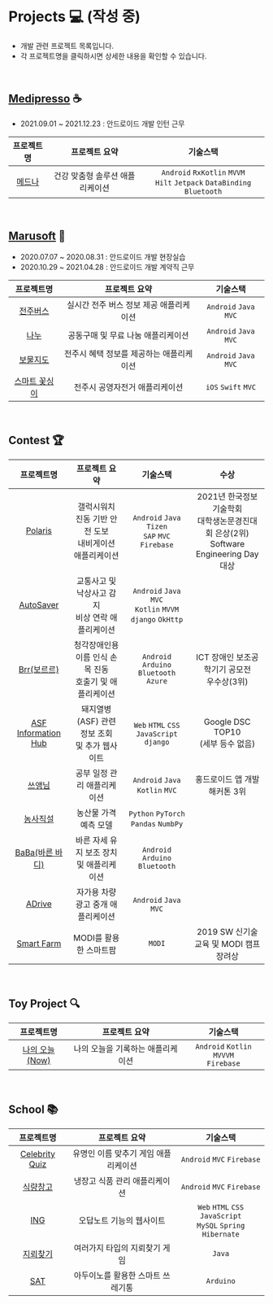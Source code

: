 # Projects 💻 (작성 중)
- 개발 관련 프로젝트 목록입니다.
- 각 프로젝트명을 클릭하시면 상세한 내용을 확인할 수 있습니다. 

<br>

## [Medipresso](https://medipresso.com) ☕️
- 2021.09.01 ~ 2021.12.23 : 안드로이드 개발 인턴 근무

|프로젝트명|프로젝트 요약|기술스택|
|:---:|:---:|:---:|
|[메드나][메드나]|건강 맞춤형 솔루션 애플리케이션| ```Android``` ```RxKotlin``` ```MVVM``` <br> ```Hilt``` ```Jetpack``` ```DataBinding``` ```Bluetooth```|

[메드나]:https://github.com/yamiblack/yamiblack/blob/main/%08Projects/Work/Medipresso/%EB%A9%94%EB%93%9C%EB%82%98.md

<br>

## [Marusoft](https://www.marusoft.net) 🚎
- 2020.07.07 ~ 2020.08.31 : 안드로이드 개발 현장실습 
- 2020.10.29 ~ 2021.04.28 : 안드로이드 개발 계약직 근무

|프로젝트명|프로젝트 요약|기술스택|
|:---:|:---:|:---:|
|[전주버스][전주버스]|실시간 전주 버스 정보 제공 애플리케이션| ```Android``` ```Java``` ```MVC```|
|[나누][나누]|공동구매 및 무료 나눔 애플리케이션| ```Android``` ```Java``` ```MVC```|
|[보물지도][보물지도]|전주시 혜택 정보를 제공하는 애플리케이션| ```Android``` ```Java``` ```MVC```|
|[스마트 꽃싱이][스마트꽃싱이]|전주시 공영자전거 애플리케이션| ```iOS``` ```Swift``` ```MVC```|

[전주버스]:https://github.com/yamiblack/JeonjuBus/blob/master/README.md
[나누]:https://github.com/yamiblack/NaNoo/blob/main/README.md
[보물지도]:https://github.com/yamiblack/yamiblack/blob/main/%08Projects/Work/Marusoft/%EB%B3%B4%EB%AC%BC%EC%A7%80%EB%8F%84.md 
[스마트꽃싱이]:https://github.com/yamiblack/yamiblack/blob/main/%08Projects/Work/Marusoft/%EC%8A%A4%EB%A7%88%ED%8A%B8%20%EA%BD%83%EC%8B%B1%EC%9D%B4.md

<br>

## Contest 🏆
|프로젝트명|프로젝트 요약|기술스택|수상|
|:---:|:---:|:---:|:---:|
|[Polaris][Polaris]|갤럭시워치 진동 기반 안전 도보 <br> 내비게이션 애플리케이션|```Android``` ```Java``` ```Tizen``` <br> ```SAP``` ```MVC``` ```Firebase``` |2021년 한국정보기술학회 <br> 대학생논문경진대회 은상(2위) <br>Software Engineering Day 대상 |
|[AutoSaver][AutoSaver]|교통사고 및 낙상사고 감지  <br>비상 연락 애플리케이션|```Android``` ```Java``` ```MVC``` <br> ```Kotlin``` ```MVVM``` ```django``` ```OkHttp```||
|[Brr(보르르)][Brr]|청각장애인용 이름 인식 손목 진동 <br> 호출기 및 애플리케이션|```Android``` ```Arduino``` <br> ```Bluetooth``` ```Azure```|ICT 장애인 보조공학기기 공모전 <br>우수상(3위)|
|[ASF Information Hub][ASF]|돼지열병(ASF) 관련 정보 조회 <br>및 추가 웹사이트|```Web``` ```HTML``` ```CSS``` <br> ```JavaScript``` ```django```   |Google DSC TOP10 <br> (세부 등수 없음)|
|[쓰앵님][쓰앵님]|공부 일정 관리 애플리케이션|```Android``` ```Java``` <br> ```Kotlin``` ```MVC```|홍드로이드 앱 개발 해커톤 3위|
|[농사직설][농사직설]|농산물 가격 예측 모델|```Python``` ```PyTorch``` ```Pandas``` ```NumbPy```||
|[BaBa(바른 바디)][BaBa]|바른 자세 유지 보조 장치 <bR>및 애플리케이션|```Android``` ```Arduino``` ```Bluetooth```||
|[ADrive][ADrive]|자가용 차량 광고 중개 애플리케이션|```Android``` ```Java``` ```MVC```||
|[Smart Farm][SmartFarm]|MODI를 활용한 스마트팜|```MODI```|2019 SW 신기술 교육 및 MODI 캠프 <br>장려상|

[Adrive]:https://github.com/yamiblack/ADrive/blob/master/README.md
[ASF]:https://github.com/yamiblack/ASF_Information_Hub/blob/master/README.md
[AutoSaver]:https://github.com/yamiblack/AutoSaver/blob/main/README.md
[BaBa]:https://github.com/yamiblack/BaBa/blob/master/README.md
[Brr]:https://github.com/yamiblack/Brr/blob/main/README.md
[Polaris]:https://github.com/yamiblack/Polaris_Android/blob/master/README.md
[SmartFarm]:https://github.com/yamiblack/Smart_Farm/blob/master/README.md
[농사직설]:https://github.com/yamiblack/NongSaJikSeol/blob/main/README.md
[쓰앵님]:https://github.com/yamiblack/SseuAengNim/blob/master/README.md
  
<br>
  
## Toy Project 🔍
|프로젝트명|프로젝트 요약|기술스택|
|:---:|:---:|:---:|
|[나의 오늘(Now)][Now]|나의 오늘을 기록하는 애플리케이션|```Android``` ```Kotlin``` ```MVVVM``` <br> ```Firebase```|

[Now]:https://github.com/yamiblack
  
<br>

## School 📚
|프로젝트명|프로젝트 요약|기술스택|
|:---:|:---:|:---:|
|[Celebrity Quiz][CelebrityQuiz]|유명인 이름 맞추기 게임 애플리케이션|```Android``` ```MVC``` ```Firebase```|
|[식량창고][식량창고]|냉장고 식품 관리 애플리케이션|```Android``` ```MVC``` ```Firebase```|
|[ING][ING]|오답노트 기능의 웹사이트|```Web``` ```HTML``` ```CSS``` ```JavaScript``` <br> ```MySQL``` ```Spring``` ```Hibernate```|
|[지뢰찾기][지뢰찾기]|여러가지 타입의 지뢰찾기 게임|```Java```|
|[SAT][SAT]|아두이노를 활용한 스마트 쓰레기통|```Arduino```|

[CelebrityQuiz]:https://github.com/yamiblack/CelebrityQuiz/blob/master/README.md
[ING]:https://github.com/yamiblack/Incorrect_Note_Generator/blob/master/README.md
[SAT]:https://github.com/yamiblack/SAT/blob/master/README.md
[식량창고]:https://github.com/yamiblack/FoodStorage/blob/master/README.md
[지뢰찾기]:https://github.com/yamiblack/Minesweeper/blob/master/README.md

